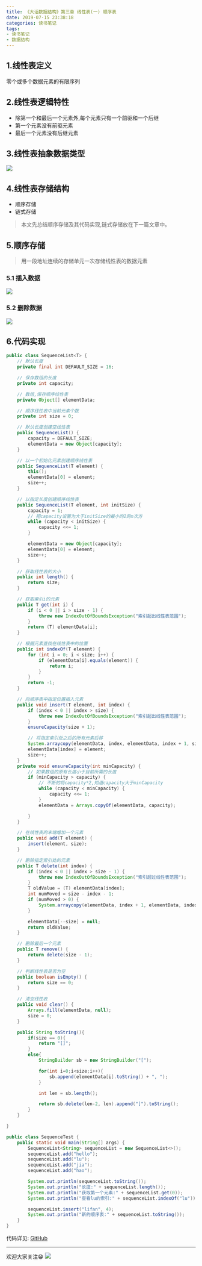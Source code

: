 ```yaml
---
title: 《大话数据结构》第三章 线性表(一) 顺序表
date: 2019-07-15 23:38:18
categories: 读书笔记
tags:
- 读书笔记
- 数据结构
---
```


## 1.线性表定义
零个或多个数据元素的有限序列

## 2.线性表逻辑特性
- 除第一个和最后一个元素外,每个元素只有一个前驱和一个后继
- 第一个元素没有前驱元素
- 最后一个元素没有后继元素

<!--more-->

## 3.线性表抽象数据类型
![](https://raw.githubusercontent.com/lujiahao0708/PicRepo/master/blogPic/%E5%A4%A7%E8%AF%9D%E6%95%B0%E6%8D%AE%E7%BB%93%E6%9E%84/03.%E7%BA%BF%E6%80%A7%E8%A1%A8/%E7%BA%BF%E6%80%A7%E8%A1%A8ADT.png)

## 4.线性表存储结构
- 顺序存储
- 链式存储

> 本文先总结顺序存储及其代码实现,链式存储放在下一篇文章中。

## 5.顺序存储
> 用一段地址连续的存储单元一次存储线性表的数据元素

### 5.1 插入数据
![](https://raw.githubusercontent.com/lujiahao0708/PicRepo/master/blogPic/%E5%A4%A7%E8%AF%9D%E6%95%B0%E6%8D%AE%E7%BB%93%E6%9E%84/03.%E7%BA%BF%E6%80%A7%E8%A1%A8/%E9%A1%BA%E5%BA%8F%E5%AD%98%E5%82%A8%E6%8F%92%E5%85%A5.png)

### 5.2 删除数据
![](https://raw.githubusercontent.com/lujiahao0708/PicRepo/master/blogPic/%E5%A4%A7%E8%AF%9D%E6%95%B0%E6%8D%AE%E7%BB%93%E6%9E%84/03.%E7%BA%BF%E6%80%A7%E8%A1%A8/%E9%A1%BA%E5%BA%8F%E5%AD%98%E5%82%A8%E5%88%A0%E9%99%A4.png)

## 6.代码实现
```java
public class SequenceList<T> {
    // 默认长度
    private final int DEFAULT_SIZE = 16;

    // 保存数组的长度
    private int capacity;

    // 数组,保存顺序线性表
    private Object[] elementData;

    // 顺序线性表中当前元素个数
    private int size = 0;

    // 默认长度创建空线性表
    public SequenceList() {
        capacity = DEFAULT_SIZE;
        elementData = new Object[capacity];
    }

    // 以一个初始化元素创建顺序线性表
    public SequenceList(T element) {
        this();
        elementData[0] = element;
        size++;
    }

    // 以指定长度创建顺序线性表
    public SequenceList(T element, int initSize) {
        capacity = 1;
        // 把capacity设置为大于initSize的最小的2的n次方
        while (capacity < initSize) {
            capacity <<= 1;
        }

        elementData = new Object[capacity];
        elementData[0] = element;
        size++;
    }

    // 获取线性表的大小
    public int length() {
        return size;
    }

    // 获取索引i的元素
    public T get(int i) {
        if (i < 0 || i > size - 1) {
            throw new IndexOutOfBoundsException("索引超出线性表范围");
        }
        return (T) elementData[i];
    }

    // 根据元素查找在线性表中的位置
    public int indexOf(T element) {
        for (int i = 0; i < size; i++) {
            if (elementData[i].equals(element)) {
                return i;
            }
        }
        return -1;
    }

    // 向顺序表中指定位置插入元素
    public void insert(T element, int index) {
        if (index < 0 || index > size) {
            throw new IndexOutOfBoundsException("索引超出线性表范围");
        }
        ensureCapacity(size + 1);

        // 将指定索引处之后的所有元素后移
        System.arraycopy(elementData, index, elementData, index + 1, size - index);
        elementData[index] = element;
        size++;
    }
    private void ensureCapacity(int minCapacity) {
        // 如果数组的原有长度小于目前所需的长度
        if (minCapacity > capacity) {
            // 不断的将capacity*2,知道capacity大于minCapacity
            while (capacity < minCapacity) {
                capacity <<= 1;
            }
            elementData = Arrays.copyOf(elementData, capacity);

        }
    }

    // 在线性表的末端增加一个元素
    public void add(T element) {
        insert(element, size);
    }

    // 删除指定索引处的元素
    public T delete(int index) {
        if (index < 0 || index > size - 1) {
            throw new IndexOutOfBoundsException("索引超过线性表范围");
        }
        T oldValue = (T) elementData[index];
        int numMoved = size - index - 1;
        if (numMoved > 0) {
            System.arraycopy(elementData, index + 1, elementData, index, numMoved);
        }

        elementData[--size] = null;
        return oldValue;
    }

    // 删除最后一个元素
    public T remove() {
        return delete(size - 1);
    }

    // 判断线性表是否为空
    public boolean isEmpty() {
        return size == 0;
    }

    // 清空线性表
    public void clear() {
        Arrays.fill(elementData, null);
        size = 0;
    }

    public String toString(){
        if(size == 0){
            return "[]";
        }
        else{
            StringBuilder sb = new StringBuilder("[");

            for(int i=0;i<size;i++){
                sb.append(elementData[i].toString() + ", ");
            }

            int len = sb.length();

            return sb.delete(len-2, len).append("]").toString();
        }
    }

}
```
```java
public class SequenceTest {
    public static void main(String[] args) {
        SequenceList<String> sequenceList = new SequenceList<>();
        sequenceList.add("hello");
        sequenceList.add("lu");
        sequenceList.add("jia");
        sequenceList.add("hao");

        System.out.println(sequenceList.toString());
        System.out.println("长度:" + sequenceList.length());
        System.out.println("获取第一个元素:" + sequenceList.get(0));
        System.out.println("查看lu的索引:" + sequenceList.indexOf("lu"));

        sequenceList.insert("lifan", 4);
        System.out.println("新的顺序表:" + sequenceList.toString());
    }
}
```

代码详见: [GitHub](https://github.com/lujiahao0708/LearnSeries/tree/master/LearnDataStructure/src/com/lujiahao/linear_table/sequence)


----
欢迎大家关注😁
![](https://raw.githubusercontent.com/lujiahao0708/PicRepo/master/%E5%85%AC%E4%BC%97%E5%8F%B7%E4%BA%8C%E7%BB%B4%E7%A0%81.jpg)


